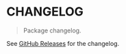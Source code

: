 # CHANGELOG

> Package changelog.

See [GitHub Releases](https://github.com/stdlib-js/array-base-flipud5d/releases) for the changelog.